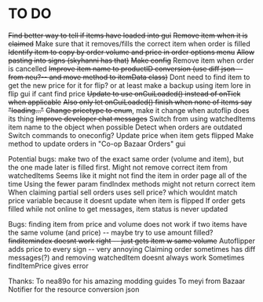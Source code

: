 # TO DO
~~Find better way to tell if items have loaded into gui~~
~~Remove item when it is claimed~~
Make sure that it removes/fills the correct item when order is filled
~~Identify item to copy by order volume and price in order options menu~~
~~Allow pasting into signs (skyhanni has that)~~
~~Make config~~
Remove item when order is cancelled
~~Improve item name to productID conversion (use diff json --from neu?-- and move method to itemData class)~~
Dont need to find item to get the new price for it for flip? or at least make a backup using item lore in flip gui if cant find price
~~Update to use onGuiLoaded() instead of onTick when applicable~~
~~Also only let onGuiLoaded() finish when none of items say "loading..."~~
~~Change pricetype to enum~~, make it change when autoflip does its thing
~~Improve developer chat messages~~
Switch from using watchedItems item name to the object when possible
Detect when orders are outdated
Switch commands to oneconfig?
Update price when item gets flipped
Make method to update orders in "Co-op Bazaar Orders" gui

Potential bugs:
make two of the exact same order (volume and item), but the one made later is filled first. Might not remove correct item from watchedItems
Seems like it might not find the item in order page all of the time
Using the fewer param findIndex methods might not return correct item
When claiming partial sell orders uses sell price? which wouldnt match price variable because it doesnt update when item is flipped
If order gets filled while not online to get messages, item status is never updated

Bugs:
finding item from price and volume does not work if two items have the same volume (and price) -- maybe try to use amount filled?
~~finditemindex doesnt work right -- just gets item w same volume~~
Autoflipper adds price to every sign -- very annoying
Claiming order sometimes has diff messages(?) and removing watchedItem doesnt always work
Sometimes findItemPrice gives error

Thanks:
To nea89o for his amazing modding guides
To meyi from Bazaar Notifier for the resource conversion json